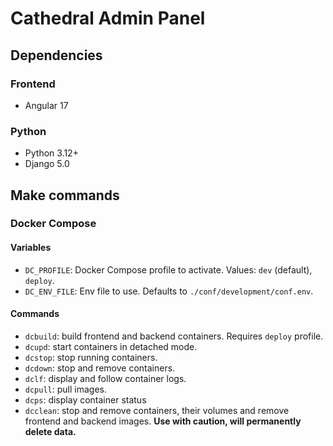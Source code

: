 # Cathedral Admin Panel

## Dependencies

### Frontend
- Angular 17

### Python
- Python 3.12+
- Django 5.0

## Make commands

### Docker Compose

#### Variables

- `DC_PROFILE`: Docker Compose profile to activate. Values: `dev` (default), `deploy`.
- `DC_ENV_FILE`: Env file to use. Defaults to `./conf/development/conf.env`.

#### Commands

- `dcbuild`: build frontend and backend containers. Requires `deploy` profile.
- `dcupd`: start containers in detached mode.
- `dcstop`: stop running containers.
- `dcdown`: stop and remove containers.
- `dclf`: display and follow container logs.
- `dcpull`: pull images.
- `dcps`: display container status
- `dcclean`: stop and remove containers, their volumes and remove frontend and backend images. __Use with caution, will permanently delete data.__